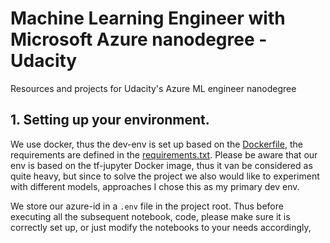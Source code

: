# Machine Learning Engineer with Microsoft Azure nanodegree - Udacity

Resources and projects for Udacity's Azure ML engineer nanodegree

## 1. Setting up your environment.

We use docker, thus the dev-env is set up based on the [Dockerfile](./Dockerfile), the requirements are defined in the 
[requirements.txt](./requirements.txt). Please be aware that our env is based on the tf-jupyter Docker image, thus 
it van be considered as quite heavy, but since to solve the project we also would like to experiment with different 
models, approaches I chose this as my primary dev env.  

We store our azure-id in a `.env` file in the project root. Thus before executing all the subsequent notebook, code, 
please make sure it is correctly set up, or just modify the notebooks to your needs accordingly,  